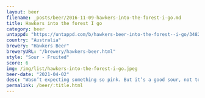 ```yaml
---
layout: beer
filename: _posts/beer/2016-11-09-hawkers-into-the-forest-i-go.md
title: Hawkers into the forest I go
category: beer
untappd: "https://untappd.com/b/hawkers-beer-into-the-forest--i-go/3482354"
country: "Australia"
brewery: "Hawkers Beer"
breweryURL: "/brewery/hawkers-beer.html"
style: "Sour - Fruited"
score: 6
img: /img/list/hawkers-into-the-forest-i-go.jpeg
beer-date: "2021-04-02"
desc: "Wasn’t expecting something so pink. But it’s a good sour, not too much or too sweet"
permalink: /beer/:title.html
---
```

